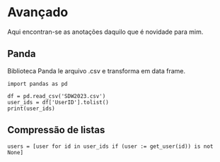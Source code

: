# Avançado

Aqui encontran-se as anotações daquilo que é novidade para mim.

## Panda

Biblioteca Panda le arquivo .csv e transforma em data frame.

```
import pandas as pd

df = pd.read_csv('SDW2023.csv')
user_ids = df['UserID'].tolist()
print(user_ids)
```

## Compressão de listas

```
users = [user for id in user_ids if (user := get_user(id)) is not None] 
```

